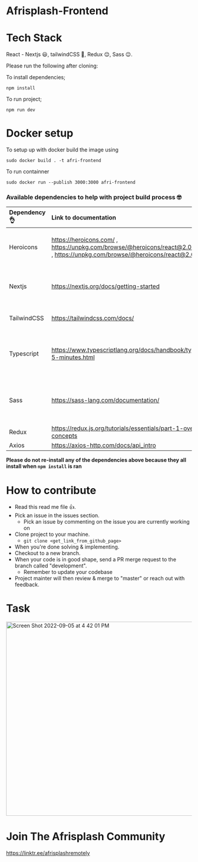 # Afrisplash-Frontend

# Tech Stack
React - Nextjs :smiley:, tailwindCSS :hugs:, Redux :relieved:, Sass :wink:.

Please run the following after cloning:

To install dependencies;

```
npm install
```

To run project;
```
npm run dev
```

# Docker setup 

To setup up with docker build the image using
```
sudo docker build . -t afri-frontend
```

To run containner 
```
sudo docker run --publish 3000:3000 afri-frontend
```

### Available dependencies to help with project build process :nerd_face:

Dependency :ok_hand: | Link to documentation | What is it used for
| :--- | :--- | :---
Heroicons  | https://heroicons.com/ , https://unpkg.com/browse/@heroicons/react@2.0.12/24/outline/ , https://unpkg.com/browse/@heroicons/react@2.0.12/24/solid/ | A repository of icons, you can call project icons from here
Nextjs | https://nextjs.org/docs/getting-started | React framework to run the entire project
TailwindCSS | https://tailwindcss.com/docs/ | CSS framework for styling
Typescript | https://www.typescriptlang.org/docs/handbook/typescript-in-5-minutes.html | For strict typing and error handling for type checking
Sass | https://sass-lang.com/documentation/ | For better style handling, **Please use the SCSS syntax**
Redux | https://redux.js.org/tutorials/essentials/part-1-overview-concepts | For state management
Axios | https://axios-http.com/docs/api_intro | For API calls



**Please do not re-install any of the dependencies above because they all install when `npm install` is ran**

# How to contribute

* Read this read me file :thumbsup:.
* Pick an issue in the issues section.
    * Pick an issue by commenting on the issue you are currently working on
* Clone project to your machine.
    * `git clone <get_link_from_github_page>`
* When you're done solving & implementing.
* Checkout to a new branch.
* When your code is in good shape, send a PR merge request to the branch called "development".
    * Remember to update your codebase 
* Project mainter will then review & merge to "master" or reach out with feedback.


# Task

<img width="525" alt="Screen Shot 2022-09-05 at 4 42 01 PM" src="https://user-images.githubusercontent.com/31111116/188484041-37e233ef-3374-4b8a-833c-eeab6a97751c.png">


# Join The Afrisplash Community

https://linktr.ee/afrisplashremotely
